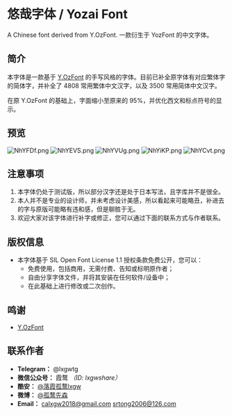 # 悠哉字体 / Yozai Font
A Chinese font derived from Y.OzFont. 一款衍生于 YozFont 的中文字体。

## 简介
本字体是一款基于 [Y.OzFont](http://yozvox.web.infoseek.co.jp) 的手写风格的字体。目前已补全原字体有对应繁体字的简体字，并补全了 4808 常用繁体中文汉字，以及 3500 常用简体中文汉字。

在原 Y.OzFont 的基础上，字面缩小至原来的 95%，并优化西文和标点符号的显示。

## 预览
![NhYFDf.png](https://s1.ax1x.com/2020/06/29/NhYFDf.png)
![NhYEVS.png](https://s1.ax1x.com/2020/06/29/NhYEVS.png)
![NhYVUg.png](https://s1.ax1x.com/2020/06/29/NhYVUg.png)
![NhYiKP.png](https://s1.ax1x.com/2020/06/29/NhYiKP.png)
![NhYCvt.png](https://s1.ax1x.com/2020/06/29/NhYCvt.png)

## 注意事项
1. 本字体仍处于测试版，所以部分汉字还是处于日本写法，且字库并不是很全。
2. 本人并不是专业的设计师，并未考虑设计美感，所以看起来可能略丑，补进去的字与原版可能略有违和感，但是聊胜于无。
3. 欢迎大家对该字体进行补字或修正，您可以通过下面的联系方式与作者联系。

## 版权信息

- 本字体基于 SIL Open Font License 1.1 授权条款免费公开，您可以：
  - 免费使用，包括商用，无需付费、告知或标明原作者；
  - 自由分享字体文件，并将其安装在任何软件/设备中；
  - 在此基础上进行修改或二次创作。
  
## 鸣谢
- [Y.OzFont](http://yozvox.web.infoseek.co.jp)

## 联系作者

- **Telegram：** @lxgwtg
- **微信公众号：** 霞鹜 *（ID: lxgwshare）*
- **酷安：** [@落霞孤鹜lxgw](https://www.coolapk.com/u/633884)
- **微博：** [@孤鹜先森](https://weibo.com/6624339726)
- **Email：** calxgw2018@gmail.com srtong2006@126.com
